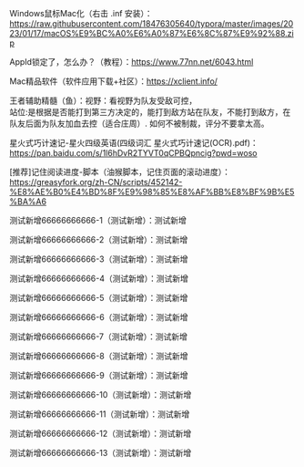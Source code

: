 Windows鼠标Mac化（右击 .inf 安装）：https://raw.githubusercontent.com/18476305640/typora/master/images/2023/01/17/macOS%E9%BC%A0%E6%A0%87%E6%8C%87%E9%92%88.zip

AppId锁定了，怎么办？（教程）：https://www.77nn.net/6043.html

Mac精品软件（软件应用下载+社区）：https://xclient.info/

王者辅助精髓（鱼）：视野：看视野为队友受敌可控，<br />站位:是根据是否能打到第三方决定的，能打到敌方站在队友，不能打到敌方，在队友后面为队友加血去控（适合庄周）. 如何不被制裁，评分不要拿太高。

星火式巧计速记-星火四级英语(四级词汇 星火式巧计速记(OCR).pdf)：https://pan.baidu.com/s/1l6hDvR2TYVT0qCPBQpncig?pwd=woso
 
[推荐]记住阅读进度-脚本（油猴脚本，记住页面的滚动进度）：https://greasyfork.org/zh-CN/scripts/452142-%E8%AE%B0%E4%BD%8F%E9%98%85%E8%AF%BB%E8%BF%9B%E5%BA%A6

测试新增66666666666-1（测试新增）：测试新增

测试新增66666666666-2（测试新增）：测试新增

测试新增66666666666-3（测试新增）：测试新增

测试新增66666666666-4（测试新增）：测试新增

测试新增66666666666-5（测试新增）：测试新增

测试新增66666666666-6（测试新增）：测试新增

测试新增66666666666-7（测试新增）：测试新增

测试新增66666666666-8（测试新增）：测试新增

测试新增66666666666-9（测试新增）：测试新增

测试新增66666666666-10（测试新增）：测试新增

测试新增66666666666-11（测试新增）：测试新增

测试新增66666666666-12（测试新增）：测试新增

测试新增66666666666-13（测试新增）：测试新增
